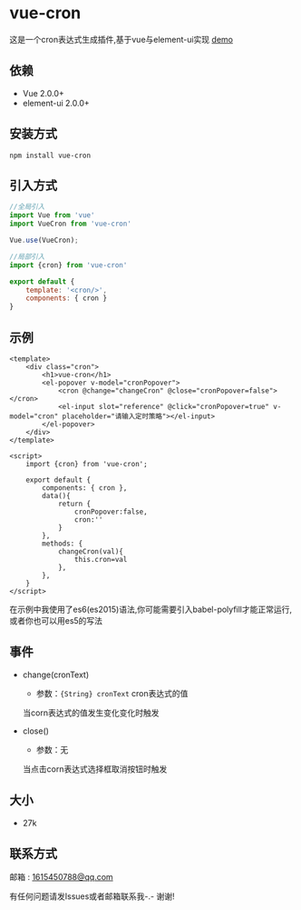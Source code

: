 # vue-cron
这是一个cron表达式生成插件,基于vue与element-ui实现
[demo](https://1615450788.github.io/vue-cron/dist/index)


## 依赖
- Vue 2.0.0+
- element-ui 2.0.0+

## 安装方式
```
npm install vue-cron
```

## 引入方式
```javascript
//全局引入
import Vue from 'vue'
import VueCron from 'vue-cron'

Vue.use(VueCron);

//局部引入
import {cron} from 'vue-cron'

export default {
    template: '<cron/>',
    components: { cron }
}
```

## 示例
```vue
<template>
    <div class="cron">
        <h1>vue-cron</h1>
        <el-popover v-model="cronPopover">
            <cron @change="changeCron" @close="cronPopover=false"></cron>
            <el-input slot="reference" @click="cronPopover=true" v-model="cron" placeholder="请输入定时策略"></el-input>
        </el-popover>
    </div>
</template>

<script>
    import {cron} from 'vue-cron';

    export default {
        components: { cron },
        data(){
            return {
                cronPopover:false,
                cron:''
            }
        },
        methods: {
            changeCron(val){
                this.cron=val
            },
        },
    }
</script>
```

在示例中我使用了es6(es2015)语法,你可能需要引入babel-polyfill才能正常运行,或者你也可以用es5的写法

## 事件
- change(cronText)

    - 参数：`{String} cronText` cron表达式的值
    
    当corn表达式的值发生变化变化时触发
    
- close()

    - 参数：无
    
    当点击corn表达式选择框取消按钮时触发

## 大小
- 27k

## 联系方式

邮箱 : 1615450788@qq.com

有任何问题请发Issues或者邮箱联系我-.-  谢谢!
